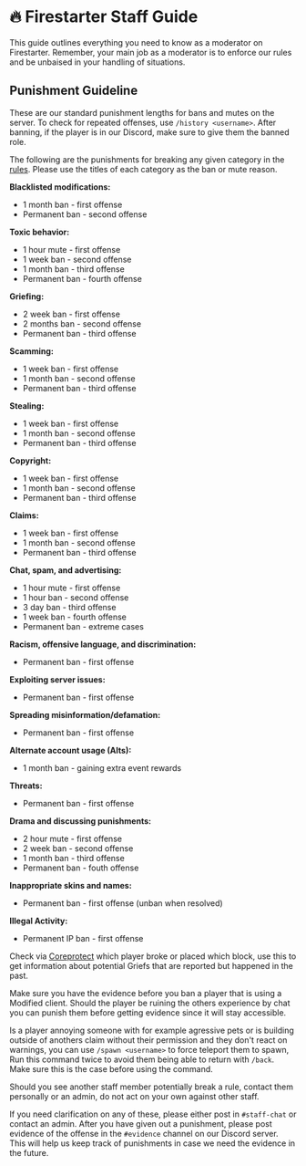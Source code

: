 # 🔥 Firestarter Staff Guide
This guide outlines everything you need to know as a moderator on Firestarter. Remember, your main job as a moderator is to enforce our rules and be unbaised in your handling of situations.

## Punishment Guideline
These are our standard punishment lengths for bans and mutes on the server. To check for repeated offenses, use `/history <username>`. After banning, if the player is in our Discord, make sure to give them the banned role.

The following are the punishments for breaking any given category in the [rules](https://github.com/Firestarter/docs/blob/master/rules.md). Please use the titles of each category as the ban or mute reason.

__**Blacklisted modifications:**__
* 1 month ban - first offense
* Permanent ban - second offense

__**Toxic behavior:**__
* 1 hour mute - first offense
* 1 week ban - second offense
* 1 month ban - third offense
* Permanent ban - fourth offense

__**Griefing:**__
* 2 week ban - first offense
* 2 months ban - second offense
* Permanent ban - third offense

__**Scamming:**__
* 1 week ban - first offense
* 1 month ban - second offense
* Permanent ban - third offense

__**Stealing:**__
* 1 week ban - first offense
* 1 month ban - second offense
* Permanent ban - third offense

__**Copyright:**__
* 1 week ban - first offense
* 1 month ban - second offense
* Permanent ban - third offense

__**Claims:**__
* 1 week ban - first offense
* 1 month ban - second offense
* Permanent ban - third offense

__**Chat, spam, and advertising:**__
* 1 hour mute - first offense
* 1 hour ban - second offense
* 3 day ban - third offense
* 1 week ban - fourth offense
* Permanent ban - extreme cases

__**Racism, offensive language, and discrimination:**__
* Permanent ban - first offense

__**Exploiting server issues:**__
* Permanent ban - first offense

__**Spreading misinformation/defamation:**__
* Permanent ban - first offense

__**Alternate account usage (Alts):**__
* 1 month ban - gaining extra event rewards

__**Threats:**__
* Permanent ban - first offense

__**Drama and discussing punishments:**__
* 2 hour mute - first offense
* 2 week ban - second offense
* 1 month ban - third offense
* Permanent ban - fouth offense

__**Inappropriate skins and names:**__
* Permanent ban - first offense (unban when resolved)

__**Illegal Activity:**__
* Permanent IP ban - first offense

Check via [Coreprotect](https://www.minerealm.com/community/viewtopic.php?f=32&t=6781) which player broke or placed which block, use this to get information about potential Griefs that are reported but happened in the past.

Make sure you have the evidence before you ban a player that is using a Modified client. Should the player be ruining the others experience by chat you can punish them before getting evidence since it will stay accessible.

Is a player annoying someone with for example agressive pets or is building outside of anothers claim without their permission and they don't react on warnings, you can use `/spawn <username>` to force teleport them to spawn, Run this command twice to avoid them being able to return with `/back`. Make sure this is the case before using the command.

Should you see another staff member potentially break a rule, contact them personally or an admin, do not act on your own against other staff.

If you need clarification on any of these, please either post in `#staff-chat` or contact an admin. After you have given out a punishment, please post evidence of the offense in the `#evidence` channel on our Discord server. This will help us keep track of punishments in case we need the evidence in the future.
